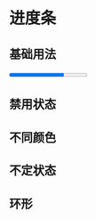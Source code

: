 # 进度条

## 基础用法

<div>
  <progress class="progress" value="70" max="100"></progress>
</div>

## 禁用状态

<div></div>

## 不同颜色

<div></div>

## 不定状态

<div></div>

## 环形

<div></div>

